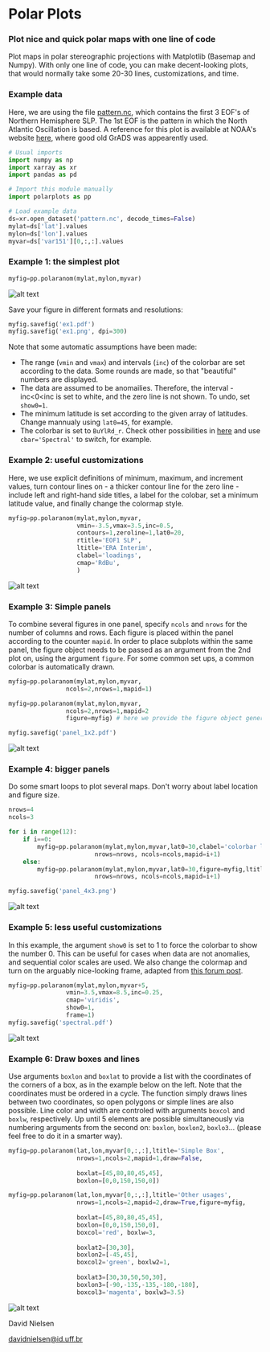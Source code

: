 
# Polar Plots
### Plot nice and quick polar maps with one line of code
Plot maps in polar stereographic projections with Matplotlib (Basemap and Numpy). With only one line of code, you can make decent-looking plots, that would normally take some 20-30 lines, customizations, and time.

### Example data
Here, we are using the file [pattern.nc](https://github.com/davidmnielsen/polarplots/blob/master/pattern.nc), which contains the first 3 EOF's of Northern Hemisphere SLP. The 1st EOF is the pattern in which the North Atlantic Oscillation is based. A reference for this plot is available at NOAA's website [here](http://www.cpc.ncep.noaa.gov/products/precip/CWlink/daily_ao_index/ao.loading.shtml), where good old GrADS was appearently used.

```python
# Usual imports
import numpy as np
import xarray as xr
import pandas as pd

# Import this module manually
import polarplots as pp

# Load example data
ds=xr.open_dataset('pattern.nc', decode_times=False) 
mylat=ds['lat'].values             
mylon=ds['lon'].values
myvar=ds['var151'][0,:,:].values

```
### Example 1: the simplest plot
```python
myfig=pp.polaranom(mylat,mylon,myvar)
```
![alt text](https://github.com/davidmnielsen/polarplots/blob/master/ex_figures/ex1.png "ex1.png")

Save your figure in different formats and resolutions:
```python
myfig.savefig('ex1.pdf') 
myfig.savefig('ex1.png', dpi=300) 
```
Note that some automatic assumptions have been made:
- The range (`vmin` and `vmax`) and intervals (`inc`) of the colorbar are set according to the data. Some rounds are made, so that "beautiful" numbers are displayed.
- The data are assumed to be anomailies. Therefore, the interval -inc<0<inc is set to white, and the zero line is not shown. To undo, set `show0=1`.
- The minimum latitude is set according to the given array of latitudes. Change mannualy using `lat0=45`, for example.
- The colorbar is set to `BuYlRd_r`. Check other possibilities in [here](https://matplotlib.org/examples/color/colormaps_reference.html) and use `cbar='Spectral'` to switch, for example. 

### Example 2: useful customizations
Here, we use explicit definitions of minimum, maximum, and increment values, turn contour lines on - a thicker contour line for the zero line - include left and right-hand side titles, a label for the colobar, set a minimum latitude value, and finally change the colormap style. 
```python
myfig=pp.polaranom(mylat,mylon,myvar,
                   vmin=-3.5,vmax=3.5,inc=0.5,
                   contours=1,zeroline=1,lat0=20,
                   rtitle='EOF1 SLP',
                   ltitle='ERA Interim',
                   clabel='loadings',
                   cmap='RdBu',
                   )
```
![alt text](https://github.com/davidmnielsen/polarplots/blob/master/ex_figures/ex2.png "ex2.png")

### Example 3: Simple panels
To combine several figures in one panel, specify `ncols` and `nrows` for the number of columns and rows. Each figure is placed within the panel according to the counter `mapid`.  In order to place subplots within the same panel, the figure object needs to be passed as an argument from the 2nd plot on, using the argument `figure`. For some common set ups, a common colorbar is automatically drawn.

```python
myfig=pp.polaranom(mylat,mylon,myvar,
                ncols=2,nrows=1,mapid=1)

myfig=pp.polaranom(mylat,mylon,myvar,
                ncols=2,nrows=1,mapid=2
                figure=myfig) # here we provide the figure object generated in the previous plot

myfig.savefig('panel_1x2.pdf')
``` 
![alt text](https://github.com/davidmnielsen/polarplots/blob/master/ex_figures/panel_1x2.png "panel_1x2.png")

### Example 4: bigger panels

Do some smart loops to plot several maps. Don't worry about label location and figure size.

```python
nrows=4
ncols=3

for i in range(12):
    if i==0:
        myfig=pp.polaranom(mylat,mylon,myvar,lat0=30,clabel='colorbar label',ltitle='%d' %(i+1),
                        nrows=nrows, ncols=ncols,mapid=i+1)
    else:
        myfig=pp.polaranom(mylat,mylon,myvar,lat0=30,figure=myfig,ltitle='%d' %(i+1),
                        nrows=nrows, ncols=ncols,mapid=i+1)

myfig.savefig('panel_4x3.png')
```
![alt text](https://github.com/davidmnielsen/polarplots/blob/master/ex_figures/panel_4x3.png "panel_4x3.png")

### Example 5: less useful customizations
In this example, the argument `show0` is set to 1 to force the colorbar to show the number 0. This can be useful for cases when data are not anomalies, and sequential color scales are used. We also change the colormap and turn on the arguably nice-looking frame, adapted from [this forum post](https://stackoverflow.com/questions/47431242/matplotlib-create-lat-lon-white-black-round-bounding-box-around-basemap).  

```python
myfig=pp.polaranom(mylat,mylon,myvar+5,
                vmin=3.5,vmax=8.5,inc=0.25,
                cmap='viridis',
                show0=1,
                frame=1)
myfig.savefig('spectral.pdf')
```
![alt text](https://github.com/davidmnielsen/polarplots/blob/master/ex_figures/spectral.png "spectral.png")

### Example 6: Draw boxes and lines
Use arguments `boxlon` and `boxlat` to provide a list with the coordinates of the corners of a box, as in the example below on the left. Note that the coordinates must be ordered in a cycle. The function simply draws lines between two coordinates, so open polygons or simple lines are also possible. Line color and width are controled with arguments `boxcol` and `boxlw`, respectively. Up until 5 elements are possible simultaneously via numbering arguments from the second on:  `boxlon`, `boxlon2`, `boxlo3`... (please feel free to do it in a smarter way).

```python
myfig=pp.polaranom(lat,lon,myvar[0,:,:],ltitle='Simple Box',
                   nrows=1,ncols=2,mapid=1,draw=False,
                   
                   boxlat=[45,80,80,45,45],
                   boxlon=[0,0,150,150,0])

myfig=pp.polaranom(lat,lon,myvar[0,:,:],ltitle='Other usages',
                   nrows=1,ncols=2,mapid=2,draw=True,figure=myfig,
                   
                   boxlat=[45,80,80,45,45],
                   boxlon=[0,0,150,150,0],
                   boxcol='red', boxlw=3,
                   
                   boxlat2=[30,30],
                   boxlon2=[-45,45],
                   boxcol2='green', boxlw2=1,
                   
                   boxlat3=[30,30,50,50,30],
                   boxlon3=[-90,-135,-135,-180,-180],
                   boxcol3='magenta', boxlw3=3.5)

```
![alt text](https://github.com/davidmnielsen/polarplots/blob/master/ex_figures/simple_box.png "simple_box.png")

David Nielsen

davidnielsen@id.uff.br


